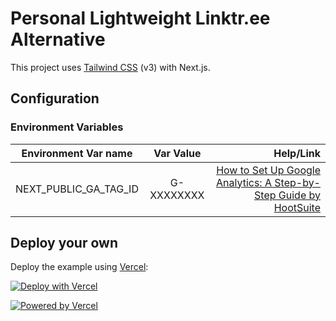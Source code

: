 # Personal Lightweight Linktr.ee Alternative

This project uses [Tailwind CSS](https://tailwindcss.com/) (v3) with Next.js.

## Configuration

### Environment Variables

| Environment Var name  | Var Value  |                                                                                                                       Help/Link |
| --------------------- | :--------: | ------------------------------------------------------------------------------------------------------------------------------: |
| NEXT_PUBLIC_GA_TAG_ID | G-XXXXXXXX | [How to Set Up Google Analytics: A Step-by-Step Guide by HootSuite](https://blog.hootsuite.com/how-to-set-up-google-analytics/) |

## Deploy your own

Deploy the example using [Vercel](https://vercel.com?utm_source=dipakparmar&utm_medium=readme&utm_campaign=oss):

[![Deploy with Vercel](https://vercel.com/button)](https://vercel.com/new/clone?repository-url=https%3A%2F%2Fgithub.com%2Fdipakparmar%2Fdipak.bio&project-name=my-linktree&repo-name=my-linktree&env=NEXT_PUBLIC_GA_TAG_ID)

[![Powered by Vercel](https://www.datocms-assets.com/31049/1618983297-powered-by-vercel.svg)](https://vercel.com?utm_source=dipakparmar&utm_medium=readme&utm_campaign=oss)

